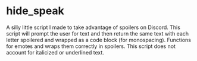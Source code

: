 # hide_speak
A silly little script I made to take advantage of spoilers on Discord. This script will prompt the user for text and then return the same text with each letter spoilered and wrapped as a code block (for monospacing). Functions for emotes and wraps them correctly in spoilers. This script does not account for italicized or underlined text.
